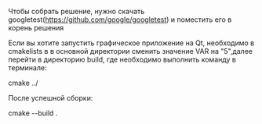Чтобы собрать решение, нужно скачать googletest(https://github.com/google/googletest) и поместить его в корень решения

Если вы хотите запустить графическое приложение на Qt, необходимо в cmakelists в в основной директории сменить значение VAR на "5",далее перейти в директорию build, где необходимо выполнить команду в терминале:

cmake ../

После успешной сборки:

cmake --build .

